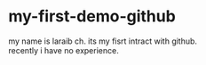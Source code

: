 # my-first-demo-github
my name is laraib ch. its my fisrt intract with github.
<br>
recently i have no experience.
